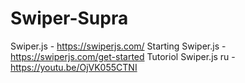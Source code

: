 # Swiper-Supra
Swiper.js - https://swiperjs.com/
Starting Swiper.js - https://swiperjs.com/get-started
Tutoriol Swiper.js ru - https://youtu.be/OjVK055CTNI
